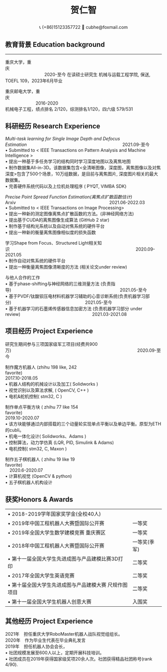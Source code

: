 # <p align="center"> 贺仁智 
<p align="center"> 📞 (+86)15123357722  📧 cubhe@foxmail.com 

## 教育背景 Education background
 
 ---
 
重庆大学，重庆&ensp;&ensp;&ensp;&ensp;&ensp;&ensp;&ensp;&ensp;&ensp;&ensp;&ensp;&ensp;&ensp;&ensp;&ensp;&ensp;&ensp;&ensp;&ensp;&ensp;&ensp;&ensp;&ensp;&ensp;&ensp;&ensp;&ensp;&ensp;&ensp;&ensp;&ensp;&ensp;&ensp;&ensp;&ensp;&ensp;&ensp;&ensp;&ensp;&ensp;&ensp;&ensp;&ensp;&ensp;&ensp;&ensp;&ensp;&ensp;&ensp;&ensp;&ensp;&ensp;&ensp;&ensp;&ensp;&ensp;&ensp;&ensp;&ensp;&ensp;&ensp;&ensp;&ensp;&ensp;&ensp;&ensp;&ensp;&ensp;&ensp;&ensp;&ensp;&ensp;&ensp;&ensp;&ensp;&ensp;&ensp;&ensp;&ensp;&ensp;&ensp;&ensp;&ensp;&ensp;&ensp;&ensp;&ensp;&ensp;2020-至今
在读硕士研究生 机械与运载工程学院, 保送,  TOEFL 109，2023年6月毕业

重庆邮电大学，重庆&ensp;&ensp;&ensp;&ensp;&ensp;&ensp;&ensp;&ensp;&ensp;&ensp;&ensp;&ensp;&ensp;&ensp;&ensp;&ensp;&ensp;&ensp;&ensp;&ensp;&ensp;&ensp;&ensp;&ensp;&ensp;&ensp;&ensp;&ensp;&ensp;&ensp;&ensp;&ensp;&ensp;&ensp;&ensp;&ensp;&ensp;&ensp;&ensp;&ensp;&ensp;&ensp;&ensp;&ensp;&ensp;&ensp;&ensp;&ensp;&ensp;&ensp;&ensp;&ensp;&ensp;&ensp;&ensp;&ensp;&ensp;&ensp;&ensp;&ensp;&ensp;&ensp;&ensp;&ensp;&ensp;&ensp;&ensp;&ensp;&ensp;&ensp;&ensp;&ensp;&ensp;&ensp;&ensp;&ensp;&ensp;&ensp;&ensp;&ensp;&ensp;&ensp;&ensp;&ensp;2016-2020   
机械电子工程，绩点排名 2/120，综测排名1/120，四六级 579/531  


## 科研经历 Research Experience
 
*Multi-task learning for Single Image Depth and Defocus Estimation*&ensp;&ensp;&ensp;&ensp;&ensp;&ensp;&ensp;&ensp;&ensp;&ensp;&ensp;&ensp;&ensp;&ensp;&ensp;&ensp;&ensp;&ensp;&ensp;&ensp;&ensp;&ensp;&ensp;&ensp;&ensp;&ensp;&ensp;&ensp;&ensp;&ensp;&ensp;&ensp;&ensp;&ensp;&ensp;&ensp;&ensp;&ensp;&ensp;&ensp;&ensp;&ensp;&ensp;&ensp;2021.09-至今  
•	Submitted to < IEEE Transactions on Pattern Analysis and Machine Intelligence >  
•	提出一种基于多任务学习的结构同时学习深度地图以及离焦地图  
•	制作数据集All-in-3D。该数据集包含<全清晰图像，深度图，离焦图像以及对焦深度>包含了500个场景，10万组数据，是目前与离焦图片, 深度图片相关的最大数据集。  
•	完善硬件系统代码以及上位机处理程序 ( PYQT, VIMBA SDK)  
 
*Precise Point Spread Function Estimation(离焦点扩散函数估计)* Arxiv&ensp;&ensp;&ensp;&ensp;&ensp;&ensp;&ensp;&ensp;&ensp;&ensp;&ensp;&ensp;&ensp;&ensp;&ensp;&ensp;&ensp;&ensp;&ensp;&ensp;&ensp;&ensp;&ensp;&ensp;&ensp;&ensp;&ensp;&ensp;&ensp;&ensp;&ensp;&ensp;&ensp;&ensp;&ensp;&ensp;&ensp;&ensp;&ensp;&ensp;&ensp;&ensp;&ensp;2021.06-2022.03  
•	Submitted to < IEEE Transactions on Image Processing>  
•	提出一种新的测定图像离焦点扩散函数的方法。(非神经网络方法)  
•	提出基于CUDA的离焦图像生成算法 (GitHub 2 star)  
•	制作基于结构光系统以及自动对焦系统的硬件平台  
•	提出一种新的衡量离焦图像相似度的损失函数  
 
学习Shape from Focus、Structured Light相关知识&ensp;&ensp;&ensp;&ensp;&ensp;&ensp;&ensp;&ensp;&ensp;&ensp;&ensp;&ensp;&ensp;&ensp;&ensp;&ensp;&ensp;&ensp;&ensp;&ensp;&ensp;&ensp;&ensp;&ensp;&ensp;&ensp;&ensp;&ensp;&ensp;&ensp;&ensp;&ensp;&ensp;&ensp;&ensp;&ensp;&ensp;&ensp;&ensp;&ensp;&ensp;&ensp;&ensp;&ensp;&ensp;&ensp;&ensp;&ensp;&ensp;&ensp;&ensp;&ensp;&ensp;&ensp;&ensp;&ensp;&ensp;&ensp;2020.09-2021.05  
•	制作自动对焦系统的硬件平台  
•	提出一种衡量离焦图像清晰度的方法 (相关论文under review)  
 
与他人合作的工作  
•	基于phase-shifting与神经网络的三维测量方法 (负责指导)&ensp;&ensp;&ensp;&ensp;&ensp;&ensp;&ensp;&ensp;&ensp;&ensp;&ensp;&ensp;&ensp;&ensp;&ensp;&ensp;&ensp;&ensp;&ensp;&ensp;&ensp;&ensp;&ensp;&ensp;&ensp;&ensp;&ensp;&ensp;&ensp;&ensp;&ensp;&ensp;&ensp;&ensp;&ensp;&ensp;&ensp;&ensp;&ensp;&ensp;&ensp;&ensp;&ensp;&ensp;&ensp;&ensp;&ensp;&ensp;&ensp;&ensp;2021.05-至今  
•	基于PVDF/钛酸钡压电材料机器学习辅助的心音诊断系统(负责机器学习部分)&ensp;&ensp;&ensp;&ensp;&ensp;&ensp;&ensp;&ensp;&ensp;&ensp;&ensp;&ensp;&ensp;&ensp;&ensp;&ensp;&ensp;&ensp;&ensp;&ensp;&ensp;&ensp;&ensp;&ensp;&ensp;&ensp;&ensp;&ensp;&ensp;&ensp;&ensp;&ensp;&ensp;&ensp;2021.05-至今  
•	基于机器学习的石墨烯传感器信息加密方法 (负责机器学习部分 under review)&ensp;&ensp;&ensp;&ensp;&ensp;&ensp;&ensp;&ensp;&ensp;&ensp;&ensp;&ensp;&ensp;&ensp;&ensp;&ensp;&ensp;&ensp;&ensp;&ensp;&ensp;&ensp;&ensp;&ensp;&ensp;&ensp;&ensp;&ensp;&ensp;&ensp;&ensp;&ensp;&ensp;2021.03-2021.08  

## 项目经历 Project Experience   
 
研究生期间参与三项国家级军工项目(经费共900万)&ensp;&ensp;&ensp;&ensp;&ensp;&ensp;&ensp;&ensp;&ensp;&ensp;&ensp;&ensp;&ensp;&ensp;&ensp;&ensp;&ensp;&ensp;&ensp;&ensp;&ensp;&ensp;&ensp;&ensp;&ensp;&ensp;&ensp;&ensp;&ensp;&ensp;&ensp;&ensp;&ensp;&ensp;&ensp;&ensp;&ensp;&ensp;&ensp;&ensp;&ensp;&ensp;&ensp;&ensp;&ensp;&ensp;&ensp;&ensp;&ensp;&ensp;&ensp;&ensp;&ensp;&ensp;&ensp;&ensp;&ensp;&ensp;2020.09-至今  

制作魔方机器人 (zhihu 198 like, 242 favorite)&ensp;&ensp;&ensp;&ensp;&ensp;&ensp;&ensp;&ensp;&ensp;&ensp;&ensp;&ensp;&ensp;&ensp;&ensp;&ensp;&ensp;&ensp;&ensp;&ensp;&ensp;&ensp;&ensp;&ensp;&ensp;&ensp;&ensp;&ensp;&ensp;&ensp;&ensp;&ensp;&ensp;&ensp;&ensp;&ensp;&ensp;&ensp;&ensp;&ensp;&ensp;&ensp;&ensp;&ensp;&ensp;&ensp;&ensp;&ensp;&ensp;&ensp;&ensp;&ensp;&ensp;&ensp;&ensp;&ensp;&ensp;&ensp;&ensp;&ensp;&ensp;&ensp;&ensp;2017.10-2018.05  
•	机器人结构的机械设计以及加工( Solidworks )  
•	视觉识别以及算法求解, ( OpenCV, C++ )  
•	电机&舵机控制( stm32, C )  

制作单点平衡方块 ( zhihu 77 like 154 favorite)&ensp;&ensp;&ensp;&ensp;&ensp;&ensp;&ensp;&ensp;&ensp;&ensp;&ensp;&ensp;&ensp;&ensp;&ensp;&ensp;&ensp;&ensp;&ensp;&ensp;&ensp;&ensp;&ensp;&ensp;&ensp;&ensp;&ensp;&ensp;&ensp;&ensp;&ensp;&ensp;&ensp;&ensp;&ensp;&ensp;&ensp;&ensp;&ensp;&ensp;&ensp;&ensp;&ensp;&ensp;&ensp;&ensp;&ensp;&ensp;&ensp;&ensp;&ensp;&ensp;&ensp;&ensp;&ensp;&ensp;&ensp;&ensp;&ensp;&ensp;&ensp;&ensp;&ensp;2019.10-2020.07  
•	该方块能够通过内部搭载的三个动量轮实现单点平衡以及单边平衡。原型为ETH的cubli。  
•	机电一体化设计( Solidworks、Adams )  
•	控制算法，动力学仿真 (LQR, PID, Simulink & Adams)  
•	电机控制( stm32, C, Maxon )  
 
制作五子棋机器人 ( zhihu 19 like 19 favorite)&ensp;&ensp;&ensp;&ensp;&ensp;&ensp;&ensp;&ensp;&ensp;&ensp;&ensp;&ensp;&ensp;&ensp;&ensp;&ensp;&ensp;&ensp;&ensp;&ensp;&ensp;&ensp;&ensp;&ensp;&ensp;&ensp;&ensp;&ensp;&ensp;&ensp;&ensp;&ensp;&ensp;&ensp;&ensp;&ensp;&ensp;&ensp;&ensp;&ensp;&ensp;&ensp;&ensp;&ensp;&ensp;&ensp;&ensp;&ensp;&ensp;&ensp;&ensp;&ensp;&ensp;&ensp;&ensp;&ensp;&ensp;&ensp;&ensp;&ensp;&ensp;&ensp;&ensp;&ensp;&ensp;&ensp;2020.6-2020.07  
•	计算机视觉 (OpenCV &  python)  
•	五子棋机器人机构设计  
 
## 获奖Honors & Awards  
| | | 
|---|---| 
| •	2018-2019学年国家奖学金(全校40人)   |   |   
| •	2019年中国工程机器人大赛暨国际公开赛 				| 一等奖  |   
| •	2019年全国大学生数学建模竞赛 重庆赛区				| 一等奖   |   
|•	2018年中国工程机器人大赛暨国际公开赛 				|一等奖(季军)   
|•	第十一届全国大学生先进成图与产品建模比赛3D打印		|二等奖  
|•	2017年全国大学生英语竞赛 						|二等奖  
|•	第十届全国大学生先进成图与产品建模大赛 尺规作图项目 		|二等奖  
|•	第十一届全国大学生机器人创意大赛 					|入围奖  

## 其他经历 Project Experience   
2021年&ensp;&ensp;担任重庆大学RoboMaster机器人战队视觉组组长。  
2020年&ensp;&ensp;作为毕业生代表在毕业典礼发言  
2019年&ensp;&ensp;担任机器人协会会长，  
•	社团规模发展至600人以上，定期开展科技培训。  
•	社团成员在2019年获得国家级奖项20余人次。社团获得精品社团称号(rank 4/90).   
 





